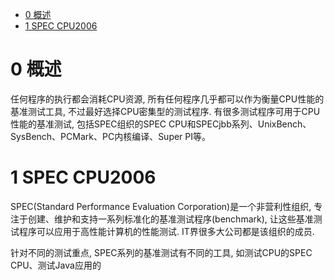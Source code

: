 
<!-- @import "[TOC]" {cmd="toc" depthFrom=1 depthTo=6 orderedList=false} -->

<!-- code_chunk_output -->

* [0 概述](#0-概述)
* [1 SPEC CPU2006](#1-spec-cpu2006)

<!-- /code_chunk_output -->

# 0 概述

任何程序的执行都会消耗CPU资源, 所有任何程序几乎都可以作为衡量CPU性能的基准测试工具, 不过最好选择CPU密集型的测试程序. 有很多测试程序可用于CPU性能的基准测试, 包括SPEC组织的SPEC CPU和SPECjbb系列、UnixBench、SysBench、PCMark、PC内核编译、Super PI等。

# 1 SPEC CPU2006

SPEC(Standard Performance Evaluation Corporation)是一个非营利性组织, 专注于创建、维护和支持一系列标准化的基准测试程序(benchmark), 让这些基准测试程序可以应用于高性能计算机的性能测试. IT界很多大公司都是该组织的成员. 

针对不同的测试重点, SPEC系列的基准测试有不同的工具, 如测试CPU的SPEC CPU、测试Java应用的